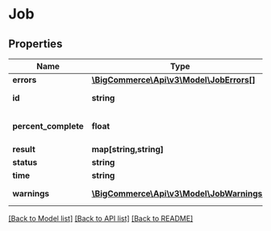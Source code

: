 # Job

## Properties
Name | Type | Description | Notes
------------ | ------------- | ------------- | -------------
**errors** | [**\BigCommerce\Api\v3\Model\JobErrors[]**](JobErrors.md) | The errors. | [optional] 
**id** | **string** | The identifier. | [optional] 
**percent_complete** | **float** | The percent complete. | [optional] 
**result** | **map[string,string]** | The result. | [optional] 
**status** | **string** | The status. | [optional] 
**time** | **string** | The time. | [optional] 
**warnings** | [**\BigCommerce\Api\v3\Model\JobWarnings[]**](JobWarnings.md) | The warnings. | [optional] 

[[Back to Model list]](../README.md#documentation-for-models) [[Back to API list]](../README.md#documentation-for-api-endpoints) [[Back to README]](../README.md)


